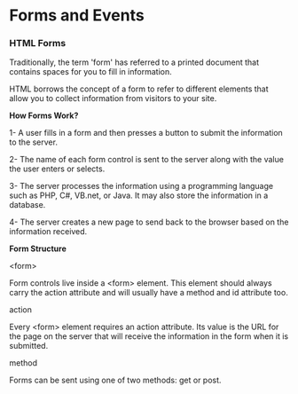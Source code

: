 # Forms and Events

### HTML Forms

Traditionally, the term 'form' has referred to a printed document that contains spaces for you to fill in information.

HTML borrows the concept of a form to refer to different elements that allow you to collect information from visitors to your site.

**How Forms Work?**

1- A user fills in a form and then presses a button to submit the information to the server.

2- The name of each form control is sent to the server along with the value the user enters or selects.

3- The server processes the information using a programming language such as PHP, C#, VB.net, or Java. It may also store the information in a database.

4- The server creates a new page to send back to the browser based on the information received.

**Form Structure**

\<form>

Form controls live inside a \<form> element. This element should always carry the action attribute and will usually have a method and id attribute too. 

action

Every \<form> element requires an action attribute. Its value is the URL for the page on the server that will receive the information in the form when it is submitted.

method

Forms can be sent using one of two methods: get or post.



